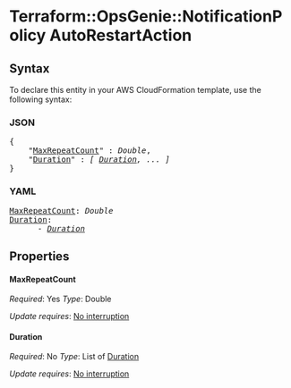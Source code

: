 # Terraform::OpsGenie::NotificationPolicy AutoRestartAction

## Syntax

To declare this entity in your AWS CloudFormation template, use the following syntax:

### JSON

<pre>
{
    "<a href="#maxrepeatcount" title="MaxRepeatCount">MaxRepeatCount</a>" : <i>Double</i>,
    "<a href="#duration" title="Duration">Duration</a>" : <i>[ <a href="autorestartaction-duration.md">Duration</a>, ... ]</i>
}
</pre>

### YAML

<pre>
<a href="#maxrepeatcount" title="MaxRepeatCount">MaxRepeatCount</a>: <i>Double</i>
<a href="#duration" title="Duration">Duration</a>: <i>
      - <a href="autorestartaction-duration.md">Duration</a></i>
</pre>

## Properties

#### MaxRepeatCount

_Required_: Yes
_Type_: Double

_Update requires_: [No interruption](https://docs.aws.amazon.com/AWSCloudFormation/latest/UserGuide/using-cfn-updating-stacks-update-behaviors.html#update-no-interrupt)

#### Duration

_Required_: No
_Type_: List of <a href="autorestartaction-duration.md">Duration</a>

_Update requires_: [No interruption](https://docs.aws.amazon.com/AWSCloudFormation/latest/UserGuide/using-cfn-updating-stacks-update-behaviors.html#update-no-interrupt)

